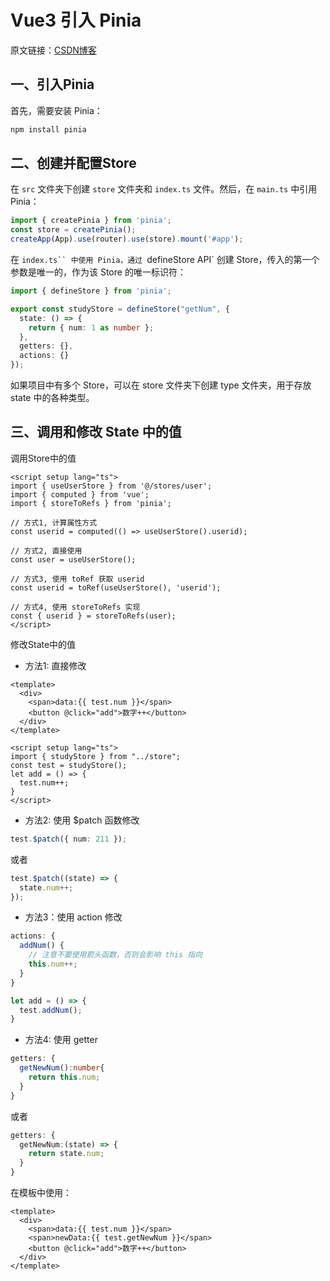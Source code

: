 # Vue3 引入 Pinia

原文链接：[CSDN博客](https://blog.csdn.net/qq_44737915/article/details/129017774)

## 一、引入Pinia

首先，需要安装 Pinia：

```bash
npm install pinia
```

## 二、创建并配置Store

在 `src` 文件夹下创建 `store` 文件夹和 `index.ts` 文件。然后，在 `main.ts` 中引用 Pinia：

```typescript
import { createPinia } from 'pinia';
const store = createPinia();
createApp(App).use(router).use(store).mount('#app');
```

在 `index.ts`` 中使用 Pinia，通过 `defineStore API` 创建 Store，传入的第一个参数是唯一的，作为该 Store 的唯一标识符：

```typescript
import { defineStore } from 'pinia';

export const studyStore = defineStore("getNum", {
  state: () => {
    return { num: 1 as number };
  },
  getters: {},
  actions: {}
});
```

如果项目中有多个 Store，可以在 store 文件夹下创建 type 文件夹，用于存放 state 中的各种类型。

## 三、调用和修改 State 中的值

调用Store中的值         

```vue
<script setup lang="ts">
import { useUserStore } from '@/stores/user';
import { computed } from 'vue';
import { storeToRefs } from 'pinia';

// 方式1, 计算属性方式
const userid = computed(() => useUserStore().userid);

// 方式2, 直接使用
const user = useUserStore();

// 方式3, 使用 toRef 获取 userid
const userid = toRef(useUserStore(), 'userid');

// 方式4, 使用 storeToRefs 实现
const { userid } = storeToRefs(user);
</script>
```

修改State中的值

* 方法1: 直接修改
  
```vue
<template>
  <div>
    <span>data:{{ test.num }}</span>
    <button @click="add">数字++</button>
  </div>
</template>

<script setup lang="ts">
import { studyStore } from "../store";
const test = studyStore();
let add = () => {
  test.num++;
}
</script>
```

* 方法2: 使用 $patch 函数修改

```typescript
test.$patch({ num: 211 });
```

或者

```typescript
test.$patch((state) => {
  state.num++;
});
```

* 方法3：使用 action 修改

```typescript
actions: {
  addNum() {
    // 注意不要使用箭头函数，否则会影响 this 指向
    this.num++;
  }
}

let add = () => {
  test.addNum();
}
```

* 方法4: 使用 getter

```typescript
getters: {
  getNewNum():number{
    return this.num;
  }
}
```

或者

```typescript
getters: {
  getNewNum:(state) => {
    return state.num;
  }
}
```

在模板中使用：

```vue
<template>
  <div>
    <span>data:{{ test.num }}</span>
    <span>newData:{{ test.getNewNum }}</span>
    <button @click="add">数字++</button>
  </div>
</template>
```

